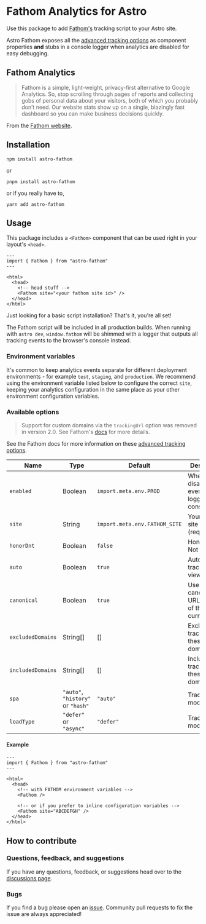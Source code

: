 # Fathom Analytics for Astro

Use this package to add [Fathom's](https://usefathom.com) tracking script to your Astro site.

Astro Fathom exposes all the [advanced tracking options](https://usefathom.com/support/tracking-advanced) as component properties **and** stubs in a console logger when analytics are disabled for easy debugging.

## Fathom Analytics

> Fathom is a simple, light-weight, privacy-first alternative to Google Analytics. So, stop scrolling through pages of reports and collecting gobs of personal data about your visitors, both of which you probably don’t need. Our website stats show up on a single, blazingly fast dashboard so you can make business decisions quickly.

From the [Fathom website](https://usefathom.com/).

## Installation

`npm install astro-fathom`

or

`pnpm install astro-fathom`

or if you really have to,

`yarn add astro-fathom`

## Usage

This package includes a `<Fathom>` component that can be used right in your layout's `<head>`.

```astro
---
import { Fathom } from "astro-fathom"
---

<html>
  <head>
    <!-- head stuff -->
    <Fathom site="<your fathom site id>" />
  </head>
</html>
```

Just looking for a basic script installation? That's it, you're all set!

The Fathom script will be included in all production builds. When running with `astro dev`, `window.fathom` will be shimmed with a logger that outputs all tracking events to the browser's console instead.

### Environment variables

It's common to keep analytics events separate for different deployment environments - for example `test`, `staging`, and `production`. We recommend using the environment variable listed below to configure the correct `site`, keeping your analytics configuration in the same place as your other environment configuration variables.

### Available options

> Support for custom domains via the `trackingUrl` option was removed in version 2.0. See Fathom's [docs](https://usefathom.com/docs/script/custom-domains) for more details.

See the Fathom docs for more information on these [advanced tracking options](https://usefathom.com/support/tracking-advanced).

| Name              | Type                              | Default                       | Description                                        |
| ----------------- | --------------------------------- | ----------------------------- | -------------------------------------------------- |
| `enabled`         | Boolean                           | `import.meta.env.PROD`        | When disabled, events are logged to the console    |
| `site`            | String                            | `import.meta.env.FATHOM_SITE` | Your Fathom site id (required)                     |
| `honorDnt`        | Boolean                           | `false`                       | Honor Do Not Track?                                |
| `auto`            | Boolean                           | `true`                        | Automatically track page views?                    |
| `canonical`       | Boolean                           | `true`                        | Use the canonical URL, instead of the current URL? |
| `excludedDomains` | String[]                          | []                            | Excludes tracking for these domains                |
| `includedDomains` | String[]                          | []                            | Include tracking for these domains                 |
| `spa`             | `"auto"`, `"history"` or `"hash"` | `"auto"`                      | Tracking mode                                      |
| `loadType`        | `"defer"` or `"async"`            | `"defer"`                     | Tracking mode                                      |

#### Example

```astro
---
import { Fathom } from "astro-fathom"
---

<html>
  <head>
    <!-- with FATHOM environment variables -->
    <Fathom />

    <!-- or if you prefer to inline configuration variables -->
    <Fathom site="ABCDEFGH" />
  </head>
</html>
```

## How to contribute

### Questions, feedback, and suggestions

If you have any questions, feedback, or suggestions head over to the [discussions page](https://github.com/tony-sull/astro-fathom/discussions).

### Bugs

If you find a bug please open an [issue](https://github.com/tony-sull/astro-fathom/issues). Community pull requests to fix the issue are always appreciated!
